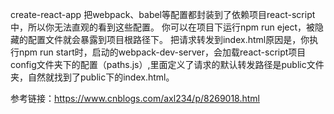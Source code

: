 create-react-app 把webpack、babel等配置都封装到了依赖项目react-script中，所以你无法直观的看到这些配置。
你可以在项目下运行npm run eject，被隐藏的配置文件就会暴露到项目根路径下。
把请求转发到index.html原因是，你执行npm run start时，启动的webpack-dev-server，会加载react-script项目config文件夹下的配置（paths.js）,里面定义了请求的默认转发路径是public文件夹，自然就找到了public下的index.html。

参考链接：https://www.cnblogs.com/axl234/p/8269018.html

